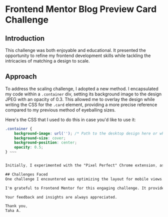 # Frontend Mentor Blog Preview Card Challenge

## Introduction
This challenge was both enjoyable and educational. It presented the opportunity to refine my frontend development skills while tackling the intricacies of matching a design to scale.

## Approach
To address the scaling challenge, I adopted a new method. I encapsulated my code within a `.container` div, setting its background image to the design JPEG with an opacity of 0.3. This allowed me to overlay the design while writing the CSS for the `.card` element, providing a more precise reference compared to my previous method of eyeballing sizes.

Here's the CSS that I used to do this in case you'd like to use it:

~~~css
.container {
    background-image: url(''); /* Path to the desktop design here or whichever design you're using */
    background-size: cover;
    background-position: center;
    opacity: 0.5; 
} ~~~


Initially, I experimented with the "Pixel Perfect" Chrome extension, as suggested by [Ezekiel225](https://github.com/Ezekiel225). While helpful initially, I encountered scaling issues that led me to explore alternative tracing methods. Though not a perfect solution, this approach brought me closer to achieving a 100% match with the design, providing valuable learning experiences along the way. At best, I think this way of doing it has bought me a little over 80% closer to the original. Not 100% but better than before!

## Challenges Faced
One challenge I encountered was optimizing the layout for mobile views. Through research, I discovered the versatility of using `:root` variables to scale elements uniformly. While effective for the majority of adjustments, I'm open to feedback on whether this method aligns with best practices.

I'm grateful to Frontend Mentor for this engaging challenge. It provided an avenue for growth and experimentation, enabling me to refine my CSS skills and explore new techniques. Moving forward, I remain committed to continuous learning and improvement in frontend development.

Your feedback and insights are always appreciated.

Thank you,  
Taha A.
